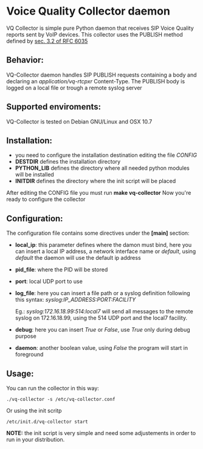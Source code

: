 # Voice Quality Collector daemon

VQ Collector is simple pure Python daemon that receives SIP Voice Quality reports sent by VoIP devices.
This collector uses the PUBLISH method defined by [sec. 3.2 of RFC 6035](http://tools.ietf.org/html/rfc6035#section-3.2)

## Behavior:
VQ-Collector daemon handles SIP PUBLISH requests containing a body and declaring an *application/vq-rtcpxr* Content-Type.
The PUBLISH body is logged on a local file or trough a remote syslog server

## Supported enviroments:
VQ-Collector is tested on Debian GNU/Linux and OSX 10.7

## Installation:
* you need to configure the installation destination editing the file *CONFIG*
* **DESTDIR** defines the installation directory
* **PYTHON_LIB** defines the directory where all needed python modules will be installed
* **INITDIR** defines the directory where the init script will be placed

After editing the CONFIG file you must run **make vq-collector**
Now you're ready to configure the collector

## Configuration:
The configuration file contains some directives under the **[main]** section:

* **local_ip**: this parameter defines where the damon must bind, here you can insert a local IP address, a network interface name or *default*, using *default* the daemon will use the default ip address
* **pid_file**: where the PID will be stored
* **port**: local UDP port to use
* **log_file**: here you can insert a file path or a syslog definition following this syntax: *syslog:IP_ADDRESS:PORT:FACILITY* 
   
   Eg.: *syslog:172.16.18.99:514:local7* will send all messages to the remote syslog on 172.16.18.99, using the 514 UDP port and the local7 facility.
* **debug**: here you can insert *True* or *False*, use *True* only during debug purpose
* **daemon**: another boolean value, using *False* the program will start in foreground

## Usage:
You can run the collector in this way:
 
    ./vq-collector -s /etc/vq-collector.conf
    
Or using the init scritp

    /etc/init.d/vq-collector start

**NOTE:** the init script is very simple and need some adjustements in order to run in your distribution.